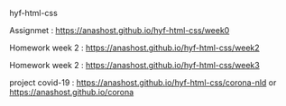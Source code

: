 hyf-html-css

Assignmet       : https://anashost.github.io/hyf-html-css/week0



Homework week 2 : https://anashost.github.io/hyf-html-css/week2 

Homework week 2 : https://anashost.github.io/hyf-html-css/week3

project covid-19 : https://anashost.github.io/hyf-html-css/corona-nld or https://anashost.github.io/corona


